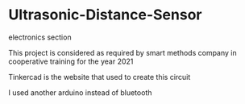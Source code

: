 # Ultrasonic-Distance-Sensor

electronics section 

This project is considered as required by smart methods company in cooperative training for the year 2021 

Tinkercad is the website that used to create this circuit

I used another arduino instead of bluetooth



